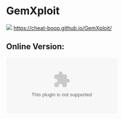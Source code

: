 <html>
  <h1>GemXploit</h1>
  <img src="https://repository-images.githubusercontent.com/193245021/de287500-9526-11e9-9833-b2d4ef085465">
  <a href="https://cheat-boop.github.io/GemXploit/">https://cheat-boop.github.io/GemXploit/</a>
  <h2>Online Version:</h2>
  <embed src="https://app-1541270960.000webhostapp.com/file.swf"></embed>
</html>
